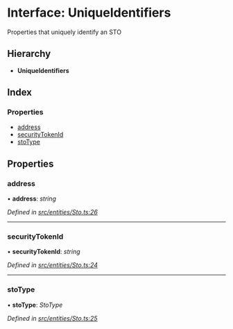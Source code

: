 # Interface: UniqueIdentifiers

Properties that uniquely identify an STO

## Hierarchy

* **UniqueIdentifiers**

## Index

### Properties

* [address](entities.uniqueidentifiers-6.md#address)
* [securityTokenId](entities.uniqueidentifiers-6.md#securitytokenid)
* [stoType](entities.uniqueidentifiers-6.md#stotype)

## Properties

###  address

• **address**: *string*

*Defined in [src/entities/Sto.ts:26](https://github.com/PolymathNetwork/polymath-sdk/blob/ce52226/src/entities/Sto.ts#L26)*

___

###  securityTokenId

• **securityTokenId**: *string*

*Defined in [src/entities/Sto.ts:24](https://github.com/PolymathNetwork/polymath-sdk/blob/ce52226/src/entities/Sto.ts#L24)*

___

###  stoType

• **stoType**: *StoType*

*Defined in [src/entities/Sto.ts:25](https://github.com/PolymathNetwork/polymath-sdk/blob/ce52226/src/entities/Sto.ts#L25)*
